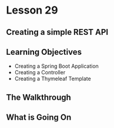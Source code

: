 # Lesson 29 

## Creating a simple REST API 
## Learning Objectives
* Creating a Spring Boot Application
* Creating a Controller
* Creating a Thymeleaf Template

## The Walkthrough 

## What is Going On